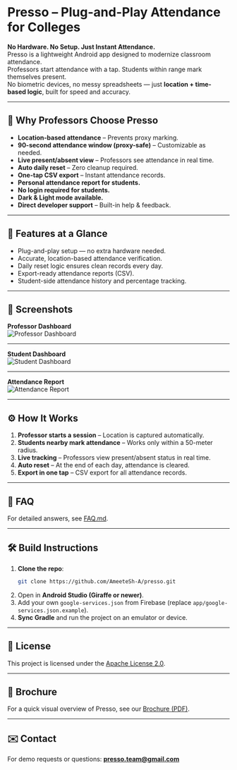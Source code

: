 # Presso – Plug-and-Play Attendance for Colleges

**No Hardware. No Setup. Just Instant Attendance.**  
Presso is a lightweight Android app designed to modernize classroom attendance.  
Professors start attendance with a tap. Students within range mark themselves present.  
No biometric devices, no messy spreadsheets — just **location + time-based logic**, built for speed and accuracy.

---

## 🚀 Why Professors Choose Presso
- **Location-based attendance** – Prevents proxy marking.
- **90-second attendance window (proxy-safe)** – Customizable as needed.
- **Live present/absent view** – Professors see attendance in real time.
- **Auto daily reset** – Zero cleanup required.
- **One-tap CSV export** – Instant attendance records.
- **Personal attendance report for students.**
- **No login required for students.**
- **Dark & Light mode available.**
- **Direct developer support** – Built-in help & feedback.

---

## 🌟 Features at a Glance
- Plug-and-play setup — no extra hardware needed.  
- Accurate, location-based attendance verification.  
- Daily reset logic ensures clean records every day.  
- Export-ready attendance reports (CSV).  
- Student-side attendance history and percentage tracking.  

---

## 📸 Screenshots

**Professor Dashboard**  
![Professor Dashboard](screenshots/DemoScreenshot1.jpg)

---

**Student Dashboard**  
![Student Dashboard](screenshots/DemoScreenshot2.jpg)

---

**Attendance Report**  
![Attendance Report](screenshots/DemoScreenshot3.jpg)

---

## ⚙️ How It Works
1. **Professor starts a session** – Location is captured automatically.
2. **Students nearby mark attendance** – Works only within a 50-meter radius.
3. **Live tracking** – Professors view present/absent status in real time.
4. **Auto reset** – At the end of each day, attendance is cleared.
5. **Export in one tap** – CSV export for all attendance records.

---

## 📖 FAQ
For detailed answers, see [FAQ.md](FAQ.md).

---

## 🛠️ Build Instructions
1. **Clone the repo**:
   ```bash
   git clone https://github.com/AmeeteSh-A/presso.git
   ```
2. Open in **Android Studio (Giraffe or newer)**.
3. Add your own `google-services.json` from Firebase (replace `app/google-services.json.example`).
4. **Sync Gradle** and run the project on an emulator or device.

---

## 📜 License
This project is licensed under the [Apache License 2.0](LICENSE).

---

## 📄 Brochure
For a quick visual overview of Presso, see our [Brochure (PDF)](brochure/Brochure_Presso.pdf).

---

## ✉️ Contact
For demo requests or questions: **[presso.team@gmail.com](mailto:presso.team@gmail.com)**

